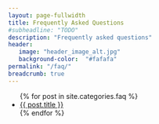 ```yaml
---
layout: page-fullwidth
title: Frequently Asked Questions
#subheadline: "TODO"
description: "Frequently asked questions"
header:
   image: "header_image_alt.jpg"
   background-color:  "#fafafa"
permalink: "/faq/"
breadcrumb: true
---
```


<ul>
    {% for post in site.categories.faq %}
    <li><a href="{{ site.url }}{{ post.url }}">{{ post.title }}</a></li>
    {% endfor %}
</ul>
